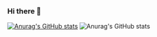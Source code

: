 ### Hi there 👋


[![Anurag's GitHub stats](https://github-readme-stats.vercel.app/api?username=nematatu)](https://github.com/anuraghazra/github-readme-stats)
![Anurag's GitHub stats](https://github-readme-stats.vercel.app/api?username=nematatu&count_private=true)
<!--
**nematatu/nematatu** is a ✨ _special_ ✨ repository because its `README.md` (this file) appears on your GitHub profile.

Here are some ideas to get you started:

- 🔭 I’m currently working on ...
- 🌱 I’m currently learning ...
- 👯 I’m looking to collaborate on ...
- 🤔 I’m looking for help with ...
- 💬 Ask me about ...
- 📫 How to reach me: ...
- 😄 Pronouns: ...
- ⚡ Fun fact: ...
-->
